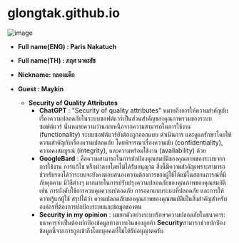 # glongtak.github.io
![image](https://github.com/glongtak/glongtak.github.io/assets/144388577/f2e40570-a8ce-4caf-8727-a26926f6bc71)

- **Full name(ENG) : Paris Nakatuch**  
- **Full name(TH) : ภฤศ นาคะธัช**  
- **Nickname: กลองแต๊ก**  
- **Guest : Maykin**

   * **Security of Quality Attributes**
     - **ChatGPT** : "Security of quality attributes" หมายถึงการให้ความสำคัญกับเรื่องความปลอดภัยในระบบซอฟต์แวร์เป็นส่วนสำคัญของคุณภาพรวมของระบบซอฟต์แวร์ นั่นหมายความว่านอกเหนือจากความสามารถในการใช้งาน (functionality) ระบบซอฟต์แวร์ยังต้องถูกออกแบบ ดำเนินการ และดูแลรักษาโดยให้ความสำคัญกับเรื่องความปลอดภัย โดยพิจารณาเรื่องความลับ (confidentiality), ความคงสมบูรณ์ (integrity), และความพร้อมใช้งาน (availability) ด้วย
     - **GoogleBard** : คือความสามารถในการปกป้องคุณสมบัติของคุณภาพของระบบจากการใช้งาน การแก้ไข หรือทำลายโดยไม่ได้รับอนุญาต สิ่งนี้มีความสำคัญเพราะสามารถช่วยรับรองได้ว่าระบบจะยังคงตอบสนองความต้องการของผู้ใช้ได้แม้ในสถานการณ์ที่มีภัยคุกคาม
มีวิธีต่างๆ มากมายในการปรับปรุงความปลอดภัยของคุณภาพของคุณสมบัติ เช่น การบังคับใช้การควบคุมความปลอดภัย การออกแบบระบบที่ปลอดภัย และการให้ความรู้แก่ผู้ใช้
สรุปได้ว่า ความปลอดภัยของคุณภาพของคุณสมบัติเป็นสิ่งสำคัญสำหรับองค์กรที่ต้องการปกป้องระบบและข้อมูลของตน
     - **Security in my opinion** : ผมยกตัวอย่างระบบรักษาความปลอดภัยในธนาคาร: ธนาคารจำเป็นต้องปกป้องข้อมูลทางการเงินของลูกค้า **Security**สามารถช่วยปกป้องข้อมูลนี้จากการถูกเข้าถึงโดยบุคคลที่ไม่ได้รับอนุญาตครับ
